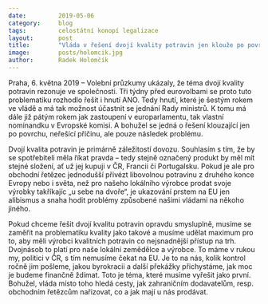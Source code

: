 ```yaml
---
date:         2019-05-06
category:     blog
tags:         celostátní konopí legalizace
layout:       post
title:        "Vláda v řešení dvojí kvality potravin jen klouže po povrchu. Podpořit musíme lokální zemědělce a výrobce, komentuje poslanec Radek Holomčík"
image:        posts/holomcik.jpg
author:       Radek Holomčík
---
```



Praha, 6. května 2019 – Volební průzkumy ukázaly, že téma dvojí kvality potravin rezonuje ve společnosti. Tři týdny před eurovolbami se proto tuto problematiku rozhodlo řešit i hnutí ANO. Tedy hnutí, které je šestým rokem ve vládě a má tak možnost účastnit se jednání Rady ministrů. K tomu má dále již pátým rokem jak zastoupení v europarlamentu, tak vlastní nominandku v Evropské komisi. A bohužel se jedná o řešení klouzající jen po povrchu, neřešící příčinu, ale pouze následek problému.

Dvojí kvalita potravin je primárně záležitostí dovozu. Souhlasím s tím, že by se spotřebiteli měla říkat pravda – tedy stejně označený produkt by měl mít stejné složení, ať už jej kupuji v ČR, Francii či Portugalsku. Pokud je ale pro obchodní řetězec jednodušší přivézt libovolnou potravinu z druhého konce Evropy nebo i světa, než pro našeho lokálního výrobce prodat svoje výrobky takříkajíc  „u sebe na dvoře“, je ukazování prstem na EU jen alibismus a snaha hodit problémy způsobené našimi vládami na někoho jiného.

Pokud chceme řešit dvojí kvalitu potravin opravdu smysluplně, musíme se zaměřit na problematiku kvality jako takové a musíme udělat maximum pro to, aby měli výrobci kvalitních potravin co nejsnadnější přístup na trh. Dvojnásob to platí pro naše lokální zemědělce a výrobce. To máme v rukou my, politici v ČR, s tím nemusíme čekat na EU. Je to na nás, kolik kontrol ročně jim pošleme, jakou byrokracii a další překážky přichystáme, jak moc je budeme finančně ždímat. Toto je téma, které musíme vyřešit jako první. Bohužel, vláda místo toho hledá cesty, jak zahraničním dodavatelům, resp. obchodním řetězcům nařizovat, co a jak mají u nás prodávat.

